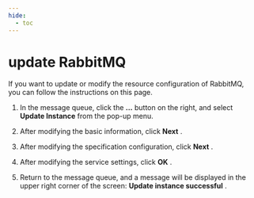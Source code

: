 ```yaml
---
hide:
  - toc
---
```


# update RabbitMQ

If you want to update or modify the resource configuration of RabbitMQ, you can follow the instructions on this page.

1. In the message queue, click the __...__ button on the right, and select __Update Instance__ from the pop-up menu.

    <!--screenshot-->

2. After modifying the basic information, click __Next__ .

    <!--screenshot-->

3. After modifying the specification configuration, click __Next__ .

    <!--screenshot-->

4. After modifying the service settings, click __OK__ .

    <!--screenshot-->

5. Return to the message queue, and a message will be displayed in the upper right corner of the screen: __Update instance successful__ .

    <!--screenshot-->